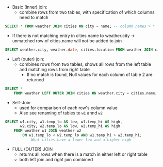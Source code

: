

- Basic (inner) join:
	- combine rows from two tables, with specification of which columns need to match
```sql
SELECT * FROM weather JOIN cities ON city = name; -- column names > *
```

- If there is not matching entry in cities.name to weather.city -> unmatched row of cities.name will not be added to join

```sql
SELECT weather.city, weather.date, cities.location FROM weather JOIN cities ON weather.city = cities.name; 
```

- Left (outer) join:
	- combines rows from two tables, shows all rows from the left table and matching rows from right table
		- If no match is found, Null values for each column of table 2 are returned

```sql
SELECT *
    FROM weather LEFT OUTER JOIN cities ON weather.city = cities.name;
```

- Self-Join:
	- used for comparison of each row's column value
	- Also see renaming of tables to `w1` annd `w2`

```sql
SELECT w1.city, w1.temp_lo AS low, w1.temp_hi AS high,
       w2.city, w2.temp_lo AS low, w2.temp_hi AS high
    FROM weather w1 JOIN weather w2
        ON w1.temp_lo < w2.temp_lo AND w1.temp_hi > w2.temp_hi;
        --- What cities have a lower low and a higher high
```

- FULL (OUTER) JOIN
	- returns all rows when there is a match in either left or right table
	- both left join and right join combined